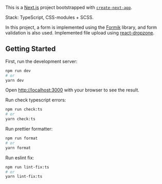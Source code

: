 This is a [Next.js](https://nextjs.org/) project bootstrapped with [`create-next-app`](https://github.com/vercel/next.js/tree/canary/packages/create-next-app).

Stack: TypeScript, CSS-modules + SCSS.

In this project, a form is implemented using the [Formik](https://formik.org/docs/overview) library, and form validation is also used.
Implemented file upload using [react-dropzone](https://react-dropzone.js.org/).

## Getting Started

First, run the development server:

```bash
npm run dev
# or
yarn dev
```

Open [http://localhost:3000](http://localhost:3000) with your browser to see the result.

Run check typescript errors:

```bash
npm run check:ts
# or
yarn check:ts
```

Run prettier formatter:

```bash
npm run format
# or
yarn format
```

Run eslint fix:

```bash
npm run lint-fix:ts
# or
yarn lint-fix:ts
```